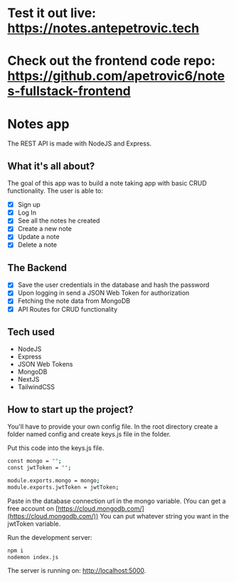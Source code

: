 # Test it out live: https://notes.antepetrovic.tech
# Check out the frontend code repo: https://github.com/apetrovic6/notes-fullstack-frontend

# Notes app 
The REST API is made with NodeJS and Express.

## What it's all about?

The goal of this app was to build a note taking app with basic CRUD functionality.
The user is able to:

- [x] Sign up 
- [x] Log In
- [x] See all the notes he created
- [x] Create a new note 
- [x] Update a note 
- [x] Delete a note 

## The Backend 

- [x] Save the user credentials in the database and hash the password
- [x] Upon logging in send a JSON Web Token for authorization
- [x] Fetching the note data from MongoDB
- [x] API Routes for CRUD functionality

## Tech used

- NodeJS
- Express
- JSON Web Tokens
- MongoDB
- NextJS
- TailwindCSS

## How to start up the project?

You'll have to provide your own config file.
In the root directory create a folder named config and create keys.js file in the folder.

Put this code into the keys.js file.
``` bash
const mongo = "";
const jwtToken = "";

module.exports.mongo = mongo;
module.exports.jwtToken = jwtToken;
```
Paste in the database connection url in the mongo variable. (You can get a free account on [https://cloud.mongodb.com/](https://cloud.mongodb.com/))
You can put whatever string you want in the jwtToken variable.

Run the development server:

```bash
npm i
nodemon index.js
```

The server is running on: [http://localhost:5000](http://localhost:5000). 
